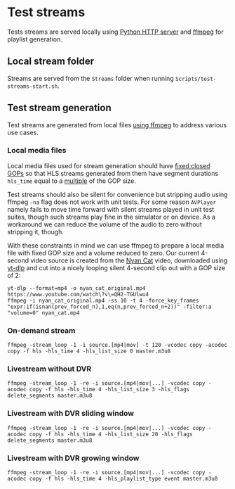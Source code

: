 # Test streams

Tests streams are served locally using [Python HTTP server](https://docs.python.org/3/library/http.server.html) and [ffmpeg](https://ffmpeg.org) for playlist generation.

## Local stream folder

Streams are served from the `Streams` folder when running `Scripts/test-streams-start.sh`.

## Test stream generation

Test streams are generated from local files [using ffmpeg](https://ffmpeg.org/ffmpeg-formats.html) to address various use cases.

### Local media files

Local media files used for stream generation should have [fixed closed GOPs](https://marcinchmiel.com/articles/2020-10/why-you-should-force-fixed-closed-gops-and-how-to-do-it-in-ffmpeg/#making-it-work-with-ffmpeg) so that HLS streams generated from them have segment durations `hls_time` equal to a [multiple](https://superuser.com/a/1600616) of the GOP size.

Test streams should also be silent for convenience but stripping audio using ffmpeg `-na` flag does not work with unit tests. For some reason `AVPlayer` namely fails to move time forward with silent streams played in unit test suites, though such streams play fine in the simulator or on device. As a workaround we can reduce the volume of the audio to zero without stripping it, though.

With these constraints in mind we can use ffmpeg to prepare a local media file with fixed GOP size and a volume reduced to zero. Our current 4-second video source is created from the [Nyan Cat](https://www.youtube.com/watch?v=QH2-TGUlwu4) video, downloaded using [yt-dlp](https://github.com/yt-dlp/yt-dlp) and cut into a nicely looping silent 4-second clip out with a GOP size of 2:

```shell
yt-dlp --format=mp4 -o nyan_cat_original.mp4 https://www.youtube.com/watch\?v\=QH2-TGUlwu4
ffmpeg -i nyan_cat_original.mp4 -ss 10 -t 4 -force_key_frames "expr:if(isnan(prev_forced_n),1,eq(n,prev_forced_n+2))" -filter:a "volume=0" nyan_cat.mp4
```

### On-demand stream

```shell
ffmpeg -stream_loop -1 -i source.[mp4|mov] -t 120 -vcodec copy -acodec copy -f hls -hls_time 4 -hls_list_size 0 master.m3u8
```

### Livestream without DVR

```shell
ffmpeg -stream_loop -1 -re -i source.[mp4|mov|...] -vcodec copy -acodec copy -f hls -hls_time 4 -hls_list_size 3 -hls_flags delete_segments master.m3u8
```

### Livestream with DVR sliding window

```shell
ffmpeg -stream_loop -1 -re -i source.[mp4|mov|...] -vcodec copy -acodec copy -f hls -hls_time 4 -hls_list_size 20 -hls_flags delete_segments master.m3u8
```

### Livestream with DVR growing window

```shell
ffmpeg -stream_loop -1 -re -i source.[mp4|mov|...] -vcodec copy -acodec copy -f hls -hls_time 4 -hls_playlist_type event master.m3u8
```

